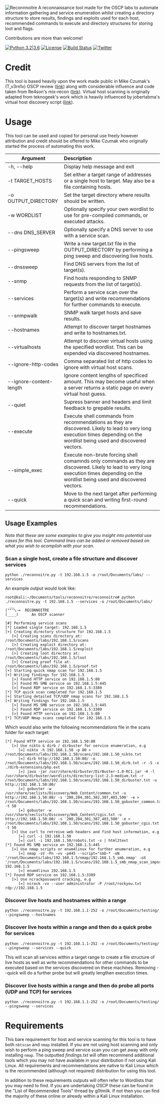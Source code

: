 ![Reconnnoitre](https://github.com/codingo/Reconnoitre/blob/master/tank-152362_640.png)
A reconnaissance tool made for the OSCP labs to automate information gathering and service enumeration whilst creating a directory structure to store  results, findings and exploits used for each host, recommended commands to execute and directory structures for storing loot and flags.

Contributions are more than welcome!

[![Python 3.2|3.6](https://img.shields.io/badge/python-3.2|3.6-green.svg)](https://www.python.org/) [![License](https://img.shields.io/badge/license-GPL3-_red.svg)](https://www.gnu.org/licenses/gpl-3.0.en.html) [![Build Status](https://travis-ci.org/codingo/Reconnoitre.svg?branch=master)](https://travis-ci.org/codingo/Reconnoitre) [![Twitter](https://img.shields.io/badge/twitter-@codingo__-blue.svg)](https://twitter.com/codingo_)

# Credit

This tool is based heavily upon the work made public in Mike Czumak's (T_v3rn1x) OSCP review ([link](https://www.securitysift.com/offsec-pwb-oscp/)) along with considerable influence and code taken from Re4son's mix-recon ([link](https://whitedome.com.au/re4son/category/re4son/oscpnotes/)). Virtual host scanning is originally adapted from teknogeek's work which is heavily influenced by jobertabma's virtual host discovery script ([link](https://github.com/jobertabma/virtual-host-discovery)).

# Usage

This tool can be used and copied for personal use freely however attribution and credit should be offered to Mike Czumak who originally started the process of automating this work.

| Argument        | Description |
| ------------- |:-------------|
| -h, --help | Display help message and exit |
| -t TARGET_HOSTS | Set either a target range of addresses or a single host to target. May also be a file containing hosts. |
| -o OUTPUT_DIRECTORY | Set the target directory where results should be written. |
| -w WORDLIST | Optionally specify your own wordlist to use for pre-compiled commands, or executed attacks. |
| --dns DNS_SERVER | Optionally specify a DNS server to use with a service scan. |
| --pingsweep | Write a new target.txt file in the OUTPUT_DIRECTORY by performing a ping sweep and discovering live hosts. |
| --dnssweep | Find DNS servers from the list of target(s). |
| --snmp | Find hosts responding to SNMP requests from the list of target(s). |
| --services | Perform a service scan over the target(s) and write recommendations for further commands to execute. |
| --snmpwalk | SNMP walk target hosts and save results. |
| --hostnames | Attempt to discover target hostnames and write to hostnames.txt. |
| --virtualhosts | Attempt to discover virtual hosts using the specified wordlist. This can be expended via discovered hostnames. |
| --ignore-http-codes | Comma separated list of http codes to ignore with virtual host scans. |
| --ignore-content-length | Ignore content lengths of specificed amount. This may become useful when a server returns a static page on every virtual host guess. |
| --quiet | Supress banner and headers and limit feedback to grepable results. |
| --execute | Execute shell commands from recommendations as they are discovered. Likely to lead to very long execution times depending on the wordlist being used and discovered vectors. |
| --simple_exec | Execute non-brute forcing shell comamnds only commands as they are discovered. Likely to lead to very long execution times depending on the wordlist being used and discovered vectors. |
| --quick | Move to the next target after performing a quick scan and writing first-round recommendations. |

## Usage Examples
_Note that these are some examples to give you insight into potential use cases for this tool. Command lines can be added or removed based on what you wish to acomplish with your scan._

### Scan a single host, create a file structure and discover services
```
python ./reconnoitre.py -t 192.168.1.5 -o /root/Documents/labs/ --services
```

An example output would look like:

```
root@kali:~/Documents/tools/reconnoitre/reconnoitre# python ./reconnoitre.py -t 192.168.1.5 --services -o /root/Documents/labs/
  __
|"""\-=  RECONNOITRE
(____)      An OSCP scanner

[#] Performing service scans
[*] Loaded single target: 192.168.1.5
[+] Creating directory structure for 192.168.1.5
   [>] Creating scans directory at: /root/Documents/labs/192.168.1.5/scans
   [>] Creating exploit directory at: /root/Documents/labs/192.168.1.5/exploit
   [>] Creating loot directory at: /root/Documents/labs/192.168.1.5/loot
   [>] Creating proof file at: /root/Documents/labs/192.168.1.5/proof.txt
[+] Starting quick nmap scan for 192.168.1.5
[+] Writing findings for 192.168.1.5
   [>] Found HTTP service on 192.168.1.5:80
   [>] Found MS SMB service on 192.168.1.5:445
   [>] Found RDP service on 192.168.1.5:3389
[*] TCP quick scan completed for 192.168.1.5
[+] Starting detailed TCP/UDP nmap scans for 192.168.1.5
[+] Writing findings for 192.168.1.5
   [>] Found MS SMB service on 192.168.1.5:445
   [>] Found RDP service on 192.168.1.5:3389
   [>] Found HTTP service on 192.168.1.5:80
[*] TCP/UDP Nmap scans completed for 192.168.1.5
```
Which would also write the following recommendations file in the scans folder for each target:
```
[*] Found HTTP service on 192.168.1.50:80
   [>] Use nikto & dirb / dirbuster for service enumeration, e.g
      [=] nikto -h 192.168.1.50 -p 80 > /root/Documents/labs/192.168.1.50/scans/192.168.1.50_nikto.txt
      [=] dirb http://192.168.1.50:80/ -o /root/Documents/labs/192.168.1.50/scans/192.168.1.50_dirb.txt -r -S -x ./dirb-extensions/php.ext
      [=] java -jar /usr/share/dirbuster/DirBuster-1.0-RC1.jar -H -l /usr/share/dirbuster/wordlists/directory-list-2.3-medium.txt -r /root/Documents/labs/192.168.1.50/scans/192.168.1.50_dirbuster.txt -u http://192.168.1.50:80/
      [=] gobuster -w /usr/share/seclists/Discovery/Web_Content/common.txt -u http://192.168.1.50:80/ -s '200,204,301,302,307,403,500' -e > /root/Documents/labs/192.168.1.50/scans/192.168.1.50_gobuster_common.txt -t 50 
      [=] gobuster -w /usr/share/seclists/Discovery/Web_Content/cgis.txt -u http://192.168.1.50:80/ -s '200,204,301,307,403,500' -e > /root/Documents/labs/192.168.1.50/scans/192.168.1.50_gobuster_cgis.txt -t 50 
   [>] Use curl to retreive web headers and find host information, e.g
      [=] curl -i 192.168.1.50
      [=] curl -i 192.168.1.50/robots.txt -s | html2text
[*] Found MS SMB service on 192.168.1.5:445
   [>] Use nmap scripts or enum4linux for further enumeration, e.g
      [=] nmap -sV -Pn -vv -p445 --script="smb-* -oN '/root/Documents/labs/192.168.1.5/nmap/192.168.1.5_smb.nmap' -oX '/root/Documents/labs/192.168.1.5/scans/192.168.1.5_smb_nmap_scan_import.xml' 192.168.1.5
      [=] enum4linux 192.168.1.5
[*] Found RDP service on 192.168.1.5:3389
   [>] Use ncrackpassword cracking, e.g
      [=] ncrack -vv --user administrator -P /root/rockyou.txt rdp://192.168.1.5
```
### Discover live hosts and hostnames within a range
```
python ./reconnoitre.py -t 192.168.1.1-252 -o /root/Documents/testing/ --pingsweep --hostnames
```

### Discover live hosts within a range and then do a quick probe for services
```
python ./reconnoitre.py -t 192.168.1.1-252 -o /root/Documents/testing/ --pingsweep --services --quick
```
This will scan all services within a target range to create a file structure of live hosts as well as write recommendations for other commands to be executed based on the services discovered on these machines. Removing --quick will do a further probe but will greatly lengthen execution times.

### Discover live hosts within a range and then do probe all ports (UDP and TCP) for services
```
python ./reconnoitre.py -t 192.168.1.1-252 -o /root/Documents/testing/ --pingsweep --services
```

# Requirements

This bare requirement for host and service scanning for this tool is to have both `nbtscan` and `nmap` installed. If you are not using host scanning and only wish to perform a ping sweep and service scan you can get away with only installing `nmap`. The outputted _findings.txt_ will often recommend additional tools which you may not have available in your distribution if not using Kali Linux. All requirements and recommendations are native to Kali Linux which is the recommended (although not required) distribution for using this tool.

In addition to these requirements outputs will often refer to Wordlists that you may need to find. If you are undertaking OSCP these can be found in the "List of Recommended Tools" thread by g0tmilk. If not then you can find the majority of these online or already within a Kali Linux installation.

